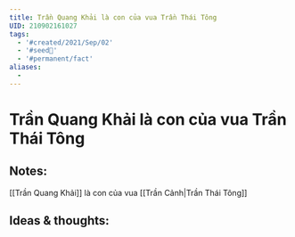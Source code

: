 ```yaml
---
title: Trần Quang Khải là con của vua Trần Thái Tông
UID: 210902161027
tags:
  - '#created/2021/Sep/02'
  - '#seed🥜'
  - '#permanent/fact'
aliases:
  - 
---
```

# Trần Quang Khải là con của vua Trần Thái Tông

## Notes:
[[Trần Quang Khải]] là con của vua [[Trần Cảnh|Trần Thái Tông]]

## Ideas & thoughts:
